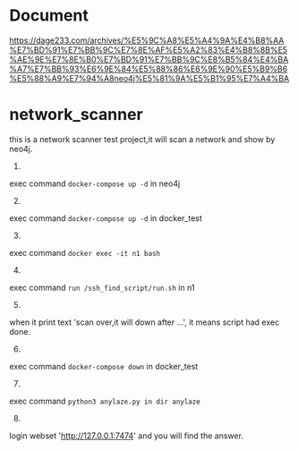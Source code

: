 # Document
https://dage233.com/archives/%E5%9C%A8%E5%A4%9A%E4%B8%AA%E7%BD%91%E7%BB%9C%E7%8E%AF%E5%A2%83%E4%B8%8B%E5%AE%9E%E7%8E%B0%E7%BD%91%E7%BB%9C%E8%B5%84%E4%BA%A7%E7%BB%93%E6%9E%84%E5%88%86%E6%9E%90%E5%B9%B6%E5%88%A9%E7%94%A8neo4j%E5%81%9A%E5%B1%95%E7%A4%BA

# network_scanner
this is a network scanner test project,it will scan a network and show by neo4j.


1. 
exec command `docker-compose up -d` in neo4j

2.
exec command `docker-compose up -d` in docker_test

3.
exec command `docker exec -it n1 bash`

4.
exec command `run /ssh_find_script/run.sh` in n1

5.
when it print text 'scan over,it will down after ...', it means script had exec done.

6. 
exec command `docker-compose down` in docker_test

7.
exec command `python3 anylaze.py in dir anylaze`

8.
login webset 'http://127.0.0.1:7474' and you will find the answer.
